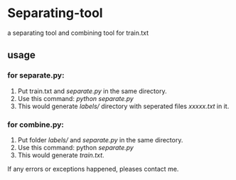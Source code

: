 # Separating-tool
a separating tool and combining tool for train.txt 

## usage

### for separate.py:

1. Put train.txt and _separate.py_ in the same directory.
2. Use this command: _python separate.py_
3. This would generate _labels/_ directory with seperated files _xxxxx.txt_ in it.

### for combine.py:

1. Put folder _labels/_ and _separate.py_ in the same directory.
2. Use this command: python _separate.py_
3. This would generate _train.txt_.

If any errors or exceptions happened, pleases contact me.

